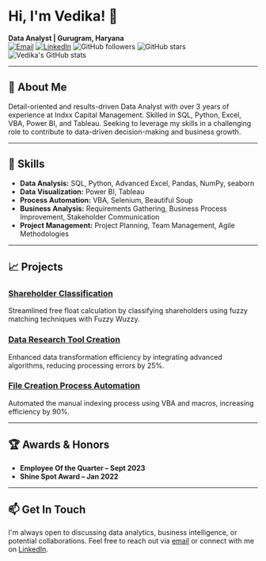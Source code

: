 # Hi, I'm Vedika! 👋

**Data Analyst | Gurugram, Haryana**  
[![Email](https://img.shields.io/badge/Email-Vedikas4796%40gmail.com-blue)](mailto:Vedikas4796@gmail.com)
[![LinkedIn](https://img.shields.io/badge/LinkedIn-Connect-blue)](https://www.linkedin.com/in/yourprofile)
![GitHub followers](https://img.shields.io/github/followers/Vedikas4796?style=social)
![GitHub stars](https://img.shields.io/github/stars/Vedikas4796?style=social)
![Vedika's GitHub stats](https://github-readme-stats.vercel.app/api?username=Vedikas4796&show_icons=true&theme=radical)

---

## 📝 About Me

Detail-oriented and results-driven Data Analyst with over 3 years of experience at Indxx Capital Management. Skilled in SQL, Python, Excel, VBA, Power BI, and Tableau. Seeking to leverage my skills in a challenging role to contribute to data-driven decision-making and business growth.

---

## 🔧 Skills

- **Data Analysis:** SQL, Python, Advanced Excel, Pandas, NumPy, seaborn
- **Data Visualization:** Power BI, Tableau
- **Process Automation:** VBA, Selenium, Beautiful Soup
- **Business Analysis:** Requirements Gathering, Business Process Improvement, Stakeholder Communication
- **Project Management:** Project Planning, Team Management, Agile Methodologies

---

## 📈 Projects

### [Shareholder Classification](https://github.com/Vedikas4796/SC)
Streamlined free float calculation by classifying shareholders using fuzzy matching techniques with Fuzzy Wuzzy.

### [Data Research Tool Creation](https://github.com/Vedikas4796/Data-Research-Tool-Creation)
Enhanced data transformation efficiency by integrating advanced algorithms, reducing processing errors by 25%.

### [File Creation Process Automation](https://github.com/Vedikas4796/File-Creation-Process-Automation)
Automated the manual indexing process using VBA and macros, increasing efficiency by 90%.

---

## 🏆 Awards & Honors

- **Employee Of the Quarter – Sept 2023**
- **Shine Spot Award – Jan 2022**

---

## 📫 Get In Touch

I'm always open to discussing data analytics, business intelligence, or potential collaborations. Feel free to reach out via [email](mailto:Vedikas4796@gmail.com) or connect with me on [LinkedIn](https://www.linkedin.com/in/Vedikas4796).
